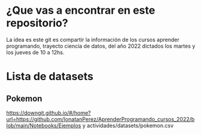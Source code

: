 # ¿Que vas a encontrar en este repositorio?

La idea es este git es compartir la información de los cursos aprender programando, trayecto ciencia de datos, del año 2022 dictados los martes y los jueves de 10 a 12hs.


# Lista de datasets


## Pokemon

https://downgit.github.io/#/home?url=https://github.com/IonatanPerez/AprenderProgramando_cursos_2022/blob/main/Notebooks/Ejemplos y actividades/datasets/pokemon.csv
